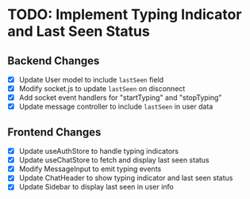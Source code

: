 # TODO: Implement Typing Indicator and Last Seen Status

## Backend Changes

- [x] Update User model to include `lastSeen` field
- [x] Modify socket.js to update `lastSeen` on disconnect
- [x] Add socket event handlers for "startTyping" and "stopTyping"
- [x] Update message controller to include `lastSeen` in user data

## Frontend Changes

- [x] Update useAuthStore to handle typing indicators
- [x] Update useChatStore to fetch and display last seen status
- [x] Modify MessageInput to emit typing events
- [x] Update ChatHeader to show typing indicator and last seen status
- [x] Update Sidebar to display last seen in user info
